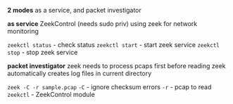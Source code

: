 **2 modes**
as a service, and packet investigator

**as service**
ZeekControl (needs sudo priv)
using zeek for network monitoring

`zeekctl status` - check status
`zeekctl start` - start zeek service
`zeekctl stop` - stop zeek service


**packet investigator**
zeek needs to process pcaps first before reading
zeek automatically creates log files in current directory

`zeek -C -r sample.pcap`
`-C` - ignore checksum errors
`-r` - pcap to read
`zeekctl` - ZeekControl module

